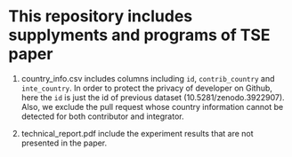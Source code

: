 # This repository includes supplyments and programs of TSE paper
1. country_info.csv includes columns including `id`, `contrib_country` and `inte_country`. In order to protect the privacy of developer on Github, here the `id` is just the id of previous dataset (10.5281/zenodo.3922907). Also, we exclude the pull request whose country information cannot be detected for both contributor and integrator.

2. technical_report.pdf include the experiment results that are not presented in the paper.
